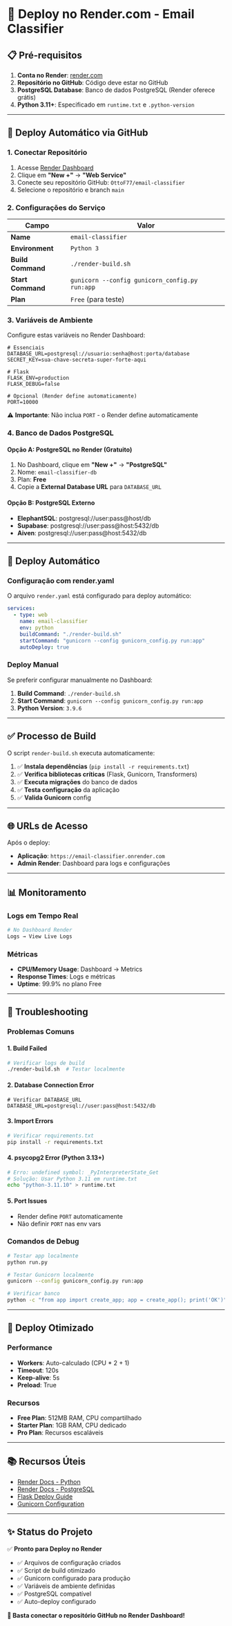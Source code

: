 # 🚀 Deploy no Render.com - Email Classifier

## 📋 **Pré-requisitos**

1. **Conta no Render**: [render.com](https://render.com)
2. **Repositório no GitHub**: Código deve estar no GitHub
3. **PostgreSQL Database**: Banco de dados PostgreSQL (Render oferece grátis)
4. **Python 3.11+**: Especificado em `runtime.txt` e `.python-version`

---

## 🎯 **Deploy Automático via GitHub**

### **1. Conectar Repositório**
1. Acesse [Render Dashboard](https://dashboard.render.com)
2. Clique em **"New +"** → **"Web Service"**
3. Conecte seu repositório GitHub: `OttoF77/email-classifier`
4. Selecione o repositório e branch `main`

### **2. Configurações do Serviço**

| Campo | Valor |
|-------|-------|
| **Name** | `email-classifier` |
| **Environment** | `Python 3` |
| **Build Command** | `./render-build.sh` |
| **Start Command** | `gunicorn --config gunicorn_config.py run:app` |
| **Plan** | `Free` (para teste) |

### **3. Variáveis de Ambiente**

Configure estas variáveis no Render Dashboard:

```env
# Essenciais
DATABASE_URL=postgresql://usuario:senha@host:porta/database
SECRET_KEY=sua-chave-secreta-super-forte-aqui

# Flask
FLASK_ENV=production
FLASK_DEBUG=false

# Opcional (Render define automaticamente)
PORT=10000
```

⚠️ **Importante**: Não inclua `PORT` - o Render define automaticamente

### **4. Banco de Dados PostgreSQL**

#### **Opção A: PostgreSQL no Render (Gratuito)**
1. No Dashboard, clique em **"New +"** → **"PostgreSQL"**
2. Nome: `email-classifier-db`
3. Plan: **Free**
4. Copie a **External Database URL** para `DATABASE_URL`

#### **Opção B: PostgreSQL Externo**
- **ElephantSQL**: postgresql://user:pass@host/db
- **Supabase**: postgresql://user:pass@host:5432/db
- **Aiven**: postgresql://user:pass@host:5432/db

---

## 🔄 **Deploy Automático**

### **Configuração com render.yaml**
O arquivo `render.yaml` está configurado para deploy automático:

```yaml
services:
  - type: web
    name: email-classifier
    env: python
    buildCommand: "./render-build.sh"
    startCommand: "gunicorn --config gunicorn_config.py run:app"
    autoDeploy: true
```

### **Deploy Manual**
Se preferir configurar manualmente no Dashboard:

1. **Build Command**: `./render-build.sh`
2. **Start Command**: `gunicorn --config gunicorn_config.py run:app`
3. **Python Version**: `3.9.6`

---

## ✅ **Processo de Build**

O script `render-build.sh` executa automaticamente:

1. ✅ **Instala dependências** (`pip install -r requirements.txt`)
2. ✅ **Verifica bibliotecas críticas** (Flask, Gunicorn, Transformers)
3. ✅ **Executa migrações** do banco de dados
4. ✅ **Testa configuração** da aplicação
5. ✅ **Valida Gunicorn** config

---

## 🌐 **URLs de Acesso**

Após o deploy:
- **Aplicação**: `https://email-classifier.onrender.com`
- **Admin Render**: Dashboard para logs e configurações

---

## 📊 **Monitoramento**

### **Logs em Tempo Real**
```bash
# No Dashboard Render
Logs → View Live Logs
```

### **Métricas**
- **CPU/Memory Usage**: Dashboard → Metrics
- **Response Times**: Logs e métricas
- **Uptime**: 99.9% no plano Free

---

## 🐛 **Troubleshooting**

### **Problemas Comuns**

#### **1. Build Failed**
```bash
# Verificar logs de build
./render-build.sh  # Testar localmente
```

#### **2. Database Connection Error**
```env
# Verificar DATABASE_URL
DATABASE_URL=postgresql://user:pass@host:5432/db
```

#### **3. Import Errors**
```bash
# Verificar requirements.txt
pip install -r requirements.txt
```

#### **4. psycopg2 Error (Python 3.13+)**
```bash
# Erro: undefined symbol: _PyInterpreterState_Get
# Solução: Usar Python 3.11 em runtime.txt
echo "python-3.11.10" > runtime.txt
```

#### **5. Port Issues**
- Render define `PORT` automaticamente
- Não definir `PORT` nas env vars

### **Comandos de Debug**
```bash
# Testar app localmente
python run.py

# Testar Gunicorn localmente  
gunicorn --config gunicorn_config.py run:app

# Verificar banco
python -c "from app import create_app; app = create_app(); print('OK')"
```

---

## 🚀 **Deploy Otimizado**

### **Performance**
- **Workers**: Auto-calculado (CPU * 2 + 1)
- **Timeout**: 120s
- **Keep-alive**: 5s
- **Preload**: True

### **Recursos**
- **Free Plan**: 512MB RAM, CPU compartilhado
- **Starter Plan**: 1GB RAM, CPU dedicado
- **Pro Plan**: Recursos escaláveis

---

## 📚 **Recursos Úteis**

- [Render Docs - Python](https://render.com/docs/python)
- [Render Docs - PostgreSQL](https://render.com/docs/databases) 
- [Flask Deploy Guide](https://flask.palletsprojects.com/en/2.3.x/deploying/)
- [Gunicorn Configuration](https://docs.gunicorn.org/en/stable/settings.html)

---

## ✨ **Status do Projeto**

✅ **Pronto para Deploy no Render**
- ✅ Arquivos de configuração criados
- ✅ Script de build otimizado  
- ✅ Gunicorn configurado para produção
- ✅ Variáveis de ambiente definidas
- ✅ PostgreSQL compatível
- ✅ Auto-deploy configurado

**🎯 Basta conectar o repositório GitHub no Render Dashboard!**